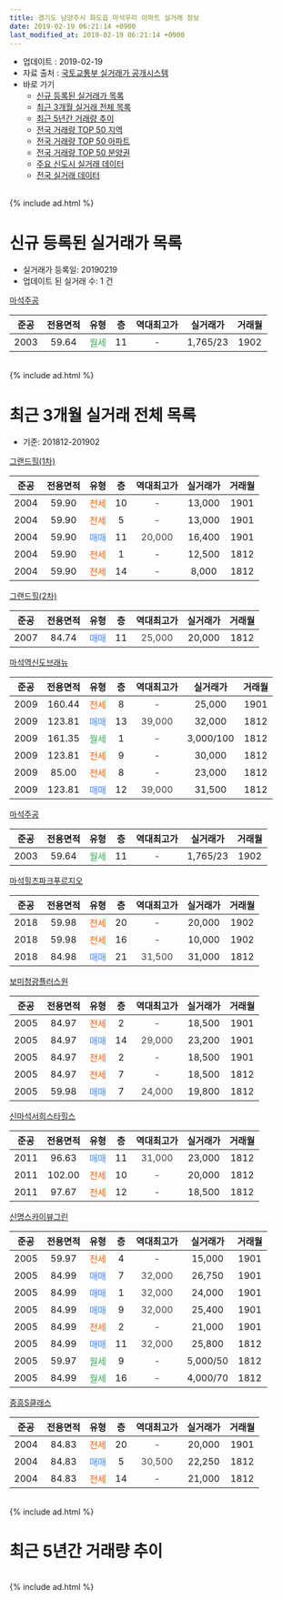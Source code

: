 ```yaml
---
title: 경기도 남양주시 화도읍 마석우리 아파트 실거래 정보
date: 2019-02-19 06:21:14 +0900
last_modified_at: 2019-02-19 06:21:14 +0900
---
```


* 업데이트 : 2019-02-19
* 자료 출처 : [국토교통부 실거래가 공개시스템](http://rt.molit.go.kr)
* 바로 가기
    * [신규 등록된 실거래가 목록](#신규-등록된-실거래가-목록)
    * [최근 3개월 실거래 전체 목록](#최근-3개월-실거래-전체-목록)
    * [최근 5년간 거래량 추이](#최근-5년간-거래량-추이)
    * [전국 거래량 TOP 50 지역](https://inasie.github.io/apt-trade-info/최근-3개월-전국에서-가장-거래가-많이-발생한-지역)
    * [전국 거래량 TOP 50 아파트](https://inasie.github.io/apt-trade-info/최근-3개월-전국에서-가장-거래가-많이-발생한-아파트)
    * [전국 거래량 TOP 50 분양권](https://inasie.github.io/apt-trade-info/최근-3개월-전국에서-가장-거래가-많이-발생한-분양권)
    * [주요 신도시 실거래 데이터](https://inasie.github.io/apt-trade-info/주요-신도시)
    * [전국 실거래 데이터](https://inasie.github.io/apt-trade-info/전국)
<br>
{% include ad.html %}
<br>

# 신규 등록된 실거래가 목록
* 실거래가 등록일: 20190219
* 업데이트 된 실거래 수: 1 건


[마석주공](https://search.naver.com/search.naver?query=%EA%B2%BD%EA%B8%B0%EB%8F%84+%EB%82%A8%EC%96%91%EC%A3%BC%EC%8B%9C+%ED%99%94%EB%8F%84%EC%9D%8D+%EB%A7%88%EC%84%9D%EC%9A%B0%EB%A6%AC+%EB%A7%88%EC%84%9D%EC%A3%BC%EA%B3%B5)

|준공|전용면적|유형|층|역대최고가|실거래가|거래월|
|:---:|:---:|:---:|:---:|:---:|:---:|:---:|
|2003|59.64|<span style="color:#34a853">월세</span>|11|<span style="color:#444444">-</span>|1,765/23|1902|


<br>
{% include ad.html %}
<br>

# 최근 3개월 실거래 전체 목록
* 기준: 201812-201902


[그랜드힐(1차)](https://search.naver.com/search.naver?query=%EA%B2%BD%EA%B8%B0%EB%8F%84+%EB%82%A8%EC%96%91%EC%A3%BC%EC%8B%9C+%ED%99%94%EB%8F%84%EC%9D%8D+%EB%A7%88%EC%84%9D%EC%9A%B0%EB%A6%AC+%EA%B7%B8%EB%9E%9C%EB%93%9C%ED%9E%90%281%EC%B0%A8%29)

|준공|전용면적|유형|층|역대최고가|실거래가|거래월|
|:---:|:---:|:---:|:---:|:---:|:---:|:---:|
|2004|59.90|<span style="color:#ff5a00">전세</span>|10|<span style="color:#444444">-</span>|13,000|1901|
|2004|59.90|<span style="color:#ff5a00">전세</span>|5|<span style="color:#444444">-</span>|13,000|1901|
|2004|59.90|<span style="color:#4285f3">매매</span>|11|<span style="color:#444444">20,000</span>|16,400|1901|
|2004|59.90|<span style="color:#ff5a00">전세</span>|1|<span style="color:#444444">-</span>|12,500|1812|
|2004|59.90|<span style="color:#ff5a00">전세</span>|14|<span style="color:#444444">-</span>|8,000|1812|

[그랜드힐(2차)](https://search.naver.com/search.naver?query=%EA%B2%BD%EA%B8%B0%EB%8F%84+%EB%82%A8%EC%96%91%EC%A3%BC%EC%8B%9C+%ED%99%94%EB%8F%84%EC%9D%8D+%EB%A7%88%EC%84%9D%EC%9A%B0%EB%A6%AC+%EA%B7%B8%EB%9E%9C%EB%93%9C%ED%9E%90%282%EC%B0%A8%29)

|준공|전용면적|유형|층|역대최고가|실거래가|거래월|
|:---:|:---:|:---:|:---:|:---:|:---:|:---:|
|2007|84.74|<span style="color:#4285f3">매매</span>|11|<span style="color:#444444">25,000</span>|20,000|1812|

[마석역신도브래뉴](https://search.naver.com/search.naver?query=%EA%B2%BD%EA%B8%B0%EB%8F%84+%EB%82%A8%EC%96%91%EC%A3%BC%EC%8B%9C+%ED%99%94%EB%8F%84%EC%9D%8D+%EB%A7%88%EC%84%9D%EC%9A%B0%EB%A6%AC+%EB%A7%88%EC%84%9D%EC%97%AD%EC%8B%A0%EB%8F%84%EB%B8%8C%EB%9E%98%EB%89%B4)

|준공|전용면적|유형|층|역대최고가|실거래가|거래월|
|:---:|:---:|:---:|:---:|:---:|:---:|:---:|
|2009|160.44|<span style="color:#ff5a00">전세</span>|8|<span style="color:#444444">-</span>|25,000|1901|
|2009|123.81|<span style="color:#4285f3">매매</span>|13|<span style="color:#444444">39,000</span>|32,000|1812|
|2009|161.35|<span style="color:#34a853">월세</span>|1|<span style="color:#444444">-</span>|3,000/100|1812|
|2009|123.81|<span style="color:#ff5a00">전세</span>|9|<span style="color:#444444">-</span>|30,000|1812|
|2009|85.00|<span style="color:#ff5a00">전세</span>|8|<span style="color:#444444">-</span>|23,000|1812|
|2009|123.81|<span style="color:#4285f3">매매</span>|12|<span style="color:#444444">39,000</span>|31,500|1812|

[마석주공](https://search.naver.com/search.naver?query=%EA%B2%BD%EA%B8%B0%EB%8F%84+%EB%82%A8%EC%96%91%EC%A3%BC%EC%8B%9C+%ED%99%94%EB%8F%84%EC%9D%8D+%EB%A7%88%EC%84%9D%EC%9A%B0%EB%A6%AC+%EB%A7%88%EC%84%9D%EC%A3%BC%EA%B3%B5)

|준공|전용면적|유형|층|역대최고가|실거래가|거래월|
|:---:|:---:|:---:|:---:|:---:|:---:|:---:|
|2003|59.64|<span style="color:#34a853">월세</span>|11|<span style="color:#444444">-</span>|1,765/23|1902|

[마석힐즈파크푸르지오](https://search.naver.com/search.naver?query=%EA%B2%BD%EA%B8%B0%EB%8F%84+%EB%82%A8%EC%96%91%EC%A3%BC%EC%8B%9C+%ED%99%94%EB%8F%84%EC%9D%8D+%EB%A7%88%EC%84%9D%EC%9A%B0%EB%A6%AC+%EB%A7%88%EC%84%9D%ED%9E%90%EC%A6%88%ED%8C%8C%ED%81%AC%ED%91%B8%EB%A5%B4%EC%A7%80%EC%98%A4)

|준공|전용면적|유형|층|역대최고가|실거래가|거래월|
|:---:|:---:|:---:|:---:|:---:|:---:|:---:|
|2018|59.98|<span style="color:#ff5a00">전세</span>|20|<span style="color:#444444">-</span>|20,000|1902|
|2018|59.98|<span style="color:#ff5a00">전세</span>|16|<span style="color:#444444">-</span>|10,000|1902|
|2018|84.98|<span style="color:#4285f3">매매</span>|21|<span style="color:#444444">31,500</span>|31,000|1812|

[보미청광플러스원](https://search.naver.com/search.naver?query=%EA%B2%BD%EA%B8%B0%EB%8F%84+%EB%82%A8%EC%96%91%EC%A3%BC%EC%8B%9C+%ED%99%94%EB%8F%84%EC%9D%8D+%EB%A7%88%EC%84%9D%EC%9A%B0%EB%A6%AC+%EB%B3%B4%EB%AF%B8%EC%B2%AD%EA%B4%91%ED%94%8C%EB%9F%AC%EC%8A%A4%EC%9B%90)

|준공|전용면적|유형|층|역대최고가|실거래가|거래월|
|:---:|:---:|:---:|:---:|:---:|:---:|:---:|
|2005|84.97|<span style="color:#ff5a00">전세</span>|2|<span style="color:#444444">-</span>|18,500|1901|
|2005|84.97|<span style="color:#4285f3">매매</span>|14|<span style="color:#444444">29,000</span>|23,200|1901|
|2005|84.97|<span style="color:#ff5a00">전세</span>|2|<span style="color:#444444">-</span>|18,500|1901|
|2005|84.97|<span style="color:#ff5a00">전세</span>|7|<span style="color:#444444">-</span>|18,500|1812|
|2005|59.98|<span style="color:#4285f3">매매</span>|7|<span style="color:#444444">24,000</span>|19,800|1812|

[신마석서희스타힐스](https://search.naver.com/search.naver?query=%EA%B2%BD%EA%B8%B0%EB%8F%84+%EB%82%A8%EC%96%91%EC%A3%BC%EC%8B%9C+%ED%99%94%EB%8F%84%EC%9D%8D+%EB%A7%88%EC%84%9D%EC%9A%B0%EB%A6%AC+%EC%8B%A0%EB%A7%88%EC%84%9D%EC%84%9C%ED%9D%AC%EC%8A%A4%ED%83%80%ED%9E%90%EC%8A%A4)

|준공|전용면적|유형|층|역대최고가|실거래가|거래월|
|:---:|:---:|:---:|:---:|:---:|:---:|:---:|
|2011|96.63|<span style="color:#4285f3">매매</span>|11|<span style="color:#444444">31,000</span>|23,000|1812|
|2011|102.00|<span style="color:#ff5a00">전세</span>|10|<span style="color:#444444">-</span>|20,000|1812|
|2011|97.67|<span style="color:#ff5a00">전세</span>|12|<span style="color:#444444">-</span>|18,500|1812|

[신명스카이뷰그린](https://search.naver.com/search.naver?query=%EA%B2%BD%EA%B8%B0%EB%8F%84+%EB%82%A8%EC%96%91%EC%A3%BC%EC%8B%9C+%ED%99%94%EB%8F%84%EC%9D%8D+%EB%A7%88%EC%84%9D%EC%9A%B0%EB%A6%AC+%EC%8B%A0%EB%AA%85%EC%8A%A4%EC%B9%B4%EC%9D%B4%EB%B7%B0%EA%B7%B8%EB%A6%B0)

|준공|전용면적|유형|층|역대최고가|실거래가|거래월|
|:---:|:---:|:---:|:---:|:---:|:---:|:---:|
|2005|59.97|<span style="color:#ff5a00">전세</span>|4|<span style="color:#444444">-</span>|15,000|1901|
|2005|84.99|<span style="color:#4285f3">매매</span>|7|<span style="color:#444444">32,000</span>|26,750|1901|
|2005|84.99|<span style="color:#4285f3">매매</span>|1|<span style="color:#444444">32,000</span>|24,000|1901|
|2005|84.99|<span style="color:#4285f3">매매</span>|9|<span style="color:#444444">32,000</span>|25,400|1901|
|2005|84.99|<span style="color:#ff5a00">전세</span>|2|<span style="color:#444444">-</span>|21,000|1901|
|2005|84.99|<span style="color:#4285f3">매매</span>|11|<span style="color:#444444">32,000</span>|25,800|1812|
|2005|59.97|<span style="color:#34a853">월세</span>|9|<span style="color:#444444">-</span>|5,000/50|1812|
|2005|84.99|<span style="color:#34a853">월세</span>|16|<span style="color:#444444">-</span>|4,000/70|1812|

[중흥S클래스](https://search.naver.com/search.naver?query=%EA%B2%BD%EA%B8%B0%EB%8F%84+%EB%82%A8%EC%96%91%EC%A3%BC%EC%8B%9C+%ED%99%94%EB%8F%84%EC%9D%8D+%EB%A7%88%EC%84%9D%EC%9A%B0%EB%A6%AC+%EC%A4%91%ED%9D%A5S%ED%81%B4%EB%9E%98%EC%8A%A4)

|준공|전용면적|유형|층|역대최고가|실거래가|거래월|
|:---:|:---:|:---:|:---:|:---:|:---:|:---:|
|2004|84.83|<span style="color:#ff5a00">전세</span>|20|<span style="color:#444444">-</span>|20,000|1901|
|2004|84.83|<span style="color:#4285f3">매매</span>|5|<span style="color:#444444">30,500</span>|22,250|1812|
|2004|84.83|<span style="color:#ff5a00">전세</span>|14|<span style="color:#444444">-</span>|21,000|1812|


<br>
{% include ad.html %}
<br>

# 최근 5년간 거래량 추이


<div style="width:100%;">
    <canvas id="deal_progress" height="200"></canvas>
</div>

<script>
new Chart(document.getElementById("deal_progress"), {
    type: 'line',
    data: {
        labels: ['201402','201403','201404','201405','201406','201407','201408','201409','201410','201411','201412','201501','201502','201503','201504','201505','201506','201507','201508','201509','201510','201511','201512','201601','201602','201603','201604','201605','201606','201607','201608','201609','201610','201611','201612','201701','201702','201703','201704','201705','201706','201707','201708','201709','201710','201711','201712','201801','201802','201803','201804','201805','201806','201807','201808','201809','201810','201811','201812','201901','201902'],
        datasets: [{
            label: '매매',
            pointRadius: 1,
            data: [31, 27, 32, 23, 23, 22, 18, 42, 31, 20, 29, 31, 32, 49, 38, 43, 33, 33, 42, 37, 37, 14, 23, 21, 19, 31, 19, 24, 25, 29, 40, 30, 43, 18, 14, 12, 18, 21, 13, 22, 28, 18, 18, 23, 15, 16, 15, 27, 34, 33, 19, 16, 15, 20, 26, 18, 16, 22, 8, 5, 0],
            borderColor: "rgba(255, 201, 14, 1)",
            backgroundColor: "rgba(255, 201, 14, 0.5)",
            fill: false,
            lineTension: 0
        },{
            label: '전월세',
            pointRadius: 1,
            data: [44, 42, 33, 27, 34, 44, 25, 27, 23, 28, 19, 33, 27, 32, 20, 26, 30, 30, 33, 22, 36, 34, 21, 23, 26, 22, 27, 16, 35, 20, 28, 22, 24, 20, 18, 13, 21, 35, 17, 23, 17, 20, 22, 22, 23, 23, 21, 43, 50, 44, 25, 24, 29, 19, 19, 24, 13, 15, 11, 8, 3],
            borderColor: "rgba(0, 141, 185, 1)",
            backgroundColor: "rgba(0, 141, 185, 0.5)",
            fill: false,
            lineTension: 0
        }
        ]
    },
    options: {
        responsive: true,
        title: {
            display: false
        },
        tooltips: {
            mode: 'index',
            intersect: false
        },
        hover: {
            mode: 'nearest',
            intersect: true
        },
        scales: {
            xAxes: [{
                display: true,
                scaleLabel: {
                    display: true,
                    labelString: '년/월'
                }
            }],
            yAxes: [{
                display: true,
                ticks: {
                    suggestedMin: 0,
                },
                scaleLabel: {
                    display: true,
                    labelString: '실거래 수'
                }
            }]
        }
    }
});

</script>


<br>
{% include ad.html %}
<br>

